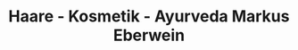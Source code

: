 ---
title: "Haare - Kosmetik - Ayurveda Markus Eberwein"
url: /mallersdorf-pfaffenberg/haare-kosmetik-ayurveda-markus-eberwein/
shop: Friseur
---
